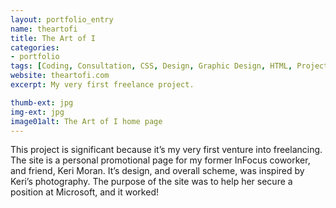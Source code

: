 ```yaml
---
layout: portfolio_entry
name: theartofi
title: The Art of I
categories:
- portfolio
tags: [Coding, Consultation, CSS, Design, Graphic Design, HTML, Project Management, Web Design]
website: theartofi.com
excerpt: My very first freelance project.

thumb-ext: jpg
img-ext: jpg
image01alt: The Art of I home page
---
```

<p>This project is significant because it’s my very first venture into freelancing. The site is a personal promotional page for my former InFocus coworker, and friend, Keri Moran. It’s design, and overall scheme, was inspired by Keri’s photography. The purpose of the site was to help her secure a position at Microsoft, and it worked!</p>
